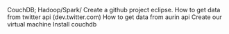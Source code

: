 CouchDB; Hadoop/Spark/
Create a github project eclipse.
How to get data from twitter api (dev.twitter.com)
How to get data from aurin api 
Create our virtual machine 
Install couchdb
